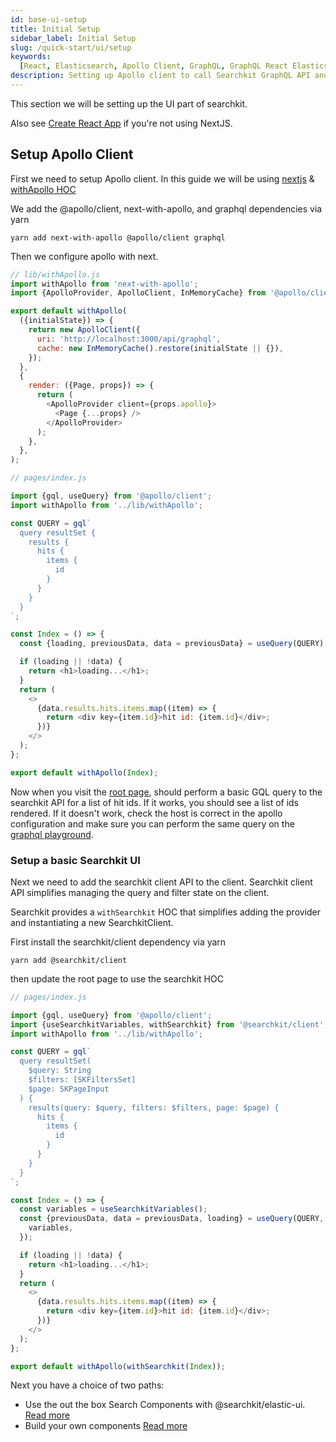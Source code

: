 ```yaml
---
id: base-ui-setup
title: Initial Setup
sidebar_label: Initial Setup
slug: /quick-start/ui/setup
keywords:
  [React, Elasticsearch, Apollo Client, GraphQL, GraphQL React Elasticsearch]
description: Setting up Apollo client to call Searchkit GraphQL API and integrating with your own components
---
```


This section we will be setting up the UI part of searchkit.

Also see [Create React App](https://searchkit.co/docs/examples/create-react-app) if you're not using NextJS.

## Setup Apollo Client

First we need to setup Apollo client. In this guide we will be using [nextjs](https://nextjs.org/) & [withApollo HOC](https://github.com/lfades/next-with-apollo)

We add the @apollo/client, next-with-apollo, and graphql dependencies via yarn

`yarn add next-with-apollo @apollo/client graphql`

Then we configure apollo with next.

```javascript
// lib/withApollo.js
import withApollo from 'next-with-apollo';
import {ApolloProvider, ApolloClient, InMemoryCache} from '@apollo/client';

export default withApollo(
  ({initialState}) => {
    return new ApolloClient({
      uri: 'http://localhost:3000/api/graphql',
      cache: new InMemoryCache().restore(initialState || {}),
    });
  },
  {
    render: ({Page, props}) => {
      return (
        <ApolloProvider client={props.apollo}>
          <Page {...props} />
        </ApolloProvider>
      );
    },
  },
);
```

```javascript
// pages/index.js

import {gql, useQuery} from '@apollo/client';
import withApollo from '../lib/withApollo';

const QUERY = gql`
  query resultSet {
    results {
      hits {
        items {
          id
        }
      }
    }
  }
`;

const Index = () => {
  const {loading, previousData, data = previousData} = useQuery(QUERY);

  if (loading || !data) {
    return <h1>loading...</h1>;
  }
  return (
    <>
      {data.results.hits.items.map((item) => {
        return <div key={item.id}>hit id: {item.id}</div>;
      })}
    </>
  );
};

export default withApollo(Index);
```

Now when you visit the [root page](http://localhost:3000), should perform a basic GQL query to the searchkit API for a list of hit ids. If it works, you should see a list of ids rendered. If it doesn't work, check the host is correct in the apollo configuration and make sure you can perform the same query on the [graphql playground](http://localhost:3000/api/graphql).

### Setup a basic Searchkit UI

Next we need to add the searchkit client API to the client. Searchkit client API simplifies managing the query and filter state on the client.

Searchkit provides a `withSearchkit` HOC that simplifies adding the provider and instantiating a new SearchkitClient.

First install the searchkit/client dependency via yarn

`yarn add @searchkit/client`

then update the root page to use the searchkit HOC

```javascript
// pages/index.js

import {gql, useQuery} from '@apollo/client';
import {useSearchkitVariables, withSearchkit} from '@searchkit/client';
import withApollo from '../lib/withApollo';

const QUERY = gql`
  query resultSet(
    $query: String
    $filters: [SKFiltersSet]
    $page: SKPageInput
  ) {
    results(query: $query, filters: $filters, page: $page) {
      hits {
        items {
          id
        }
      }
    }
  }
`;

const Index = () => {
  const variables = useSearchkitVariables();
  const {previousData, data = previousData, loading} = useQuery(QUERY, {
    variables,
  });

  if (loading || !data) {
    return <h1>loading...</h1>;
  }
  return (
    <>
      {data.results.hits.items.map((item) => {
        return <div key={item.id}>hit id: {item.id}</div>;
      })}
    </>
  );
};

export default withApollo(withSearchkit(Index));
```

Next you have a choice of two paths:

- Use the out the box Search Components with @searchkit/elastic-ui. [Read more](/docs/quick-start/ui/eui)
- Build your own components [Read more](/docs/quick-start/ui/your-components)
